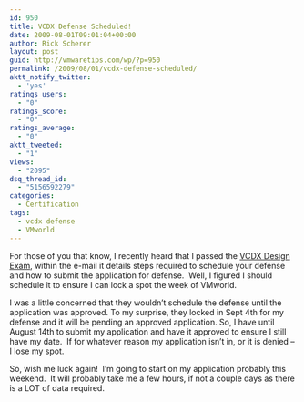 ```yaml
---
id: 950
title: VCDX Defense Scheduled!
date: 2009-08-01T09:01:04+00:00
author: Rick Scherer
layout: post
guid: http://vmwaretips.com/wp/?p=950
permalink: /2009/08/01/vcdx-defense-scheduled/
aktt_notify_twitter:
  - 'yes'
ratings_users:
  - "0"
ratings_score:
  - "0"
ratings_average:
  - "0"
aktt_tweeted:
  - "1"
views:
  - "2095"
dsq_thread_id:
  - "5156592279"
categories:
  - Certification
tags:
  - vcdx defense
  - VMworld
---
```

For those of you that know, I recently heard that I passed the <a href="http://vmwaretips.com/wp/2009/07/29/vcdx-design-exam-beta-results/" target="_blank">VCDX Design Exam</a>, within the e-mail it details steps required to schedule your defense and how to submit the application for defense.  Well, I figured I should schedule it to ensure I can lock a spot the week of VMworld.

I was a little concerned that they wouldn&#8217;t schedule the defense until the application was approved. To my surprise, they locked in Sept 4th for my defense and it will be pending an approved application. So, I have until August 14th to submit my application and have it approved to ensure I still have my date.  If for whatever reason my application isn&#8217;t in, or it is denied &#8211; I lose my spot.

So, wish me luck again!  I&#8217;m going to start on my application probably this weekend.  It will probably take me a few hours, if not a couple days as there is a LOT of data required.